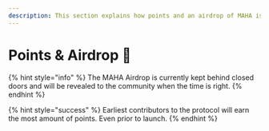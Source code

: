 ```yaml
---
description: This section explains how points and an airdrop of MAHA is given out.
---
```


# Points & Airdrop 🎉

{% hint style="info" %}
The MAHA Airdrop is currently kept behind closed doors and will be revealed to the community when the time is right.&#x20;
{% endhint %}

{% hint style="success" %}
Earliest contributors to the protocol will earn the most amount of points. Even prior to launch.
{% endhint %}
